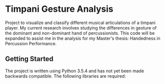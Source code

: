 # Timpani Gesture Analysis

Project to visualize and classify different musical articulations of a timpani player. My current research involves studying the differences in gesture of the dominant and non-dominant hand of percussionists. This code will be expanded to assist me in the analysis for my Master's thesis: Handedness in Percussion Performance.

## Getting Started

The project is written using Python 3.5.4 and has not yet been made backwards compatible. The following libraries are required:
